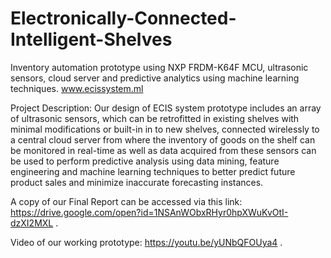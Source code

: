 # Electronically-Connected-Intelligent-Shelves
Inventory automation prototype using NXP FRDM-K64F MCU, ultrasonic sensors, cloud server and predictive analytics using machine learning techniques.
www.ecissystem.ml

Project Description: Our design of ECIS system prototype includes an array of ultrasonic sensors, which can be retrofitted in existing shelves with minimal modifications or built-in in to new shelves, connected wirelessly to a central cloud server from where the inventory of goods on the shelf can be monitored in real-time as well as data acquired from these sensors can be used to perform predictive analysis using data mining, feature engineering and machine learning techniques to better predict future product sales and minimize inaccurate forecasting instances.

A copy of our Final Report can be accessed via this link: https://drive.google.com/open?id=1NSAnWObxRHyr0hpXWuKvOtI-dzXI2MXL .

Video of our working prototype: https://youtu.be/yUNbQFOUya4 .
